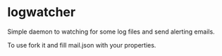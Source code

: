logwatcher
==========

Simple daemon to watching for some log files and send alerting emails.

To use fork it and fill mail.json with your properties.
